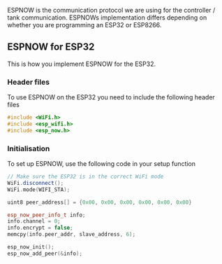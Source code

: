ESPNOW is the communication protocol we are using for the controller / tank communication.
ESPNOWs implementation differs depending on whether you are programming an ESP32 or ESP8266.

## ESPNOW for ESP32
This is how you implement ESPNOW for the ESP32.
### Header files
To use ESPNOW on the ESP32 you need to include the following header files
```cpp title="Required header files for ESPNOW on the ESP32"
#include <WiFi.h>
#include <esp_wifi.h>
#include <esp_now.h>
```

### Initialisation
To set up ESPNOW, use the following code in your setup function
```cpp title="ESPNOW setup code"
// Make sure the ESP32 is in the correct WiFi mode
WiFi.disconnect();
WiFi.mode(WIFI_STA);

uint8 peer_address[] = {0x00, 0x00, 0x00, 0x00, 0x00, 0x00}

esp_now_peer_info_t info;
info.channel = 0;
info.encrypt = false;
memcpy(info.peer_addr, slave_address, 6);

esp_now_init();
esp_now_add_peer(&info);
```